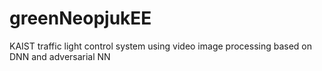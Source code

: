 # greenNeopjukEE
KAIST traffic light control system using video image processing based on DNN and adversarial NN

